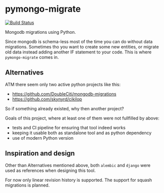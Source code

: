 # pymongo-migrate

[![Build Status](https://travis-ci.org/stxnext/pymongo-migrate.svg?branch=master)](https://travis-ci.org/stxnext/pymongo-migrate)

Mongodb migrations using Python.

Since mongodb is schema-less most of the time you can do without data migrations.
Sometimes tho you want to create some new entities, or migrate old data instead adding another IF statement to your code.
This is where `pymongo-migrate` comes in.

## Alternatives

ATM there seem only two active python projects like this:
 * https://github.com/DoubleCiti/mongodb-migrations
 * https://github.com/skynyrd/cikilop
 
So if something already existed, why then another project?

Goals of this project, where at least one of them were not fullfilled by above:
 * tests and CI pipeline for ensuring that tool indeed works
 * keeping it usable both as standalone tool and as python dependency
 * use of modern Python version

## Inspiration and design

Other than Alternatives mentioned above, both `alembic` and `django` were used as references when designing this tool.

For now only linear revision history is supported.
The support for squash migrations is planned.
